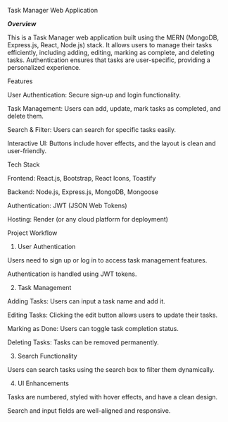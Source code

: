 Task Manager Web Application

***Overview***

This is a Task Manager web application built using the MERN (MongoDB, Express.js, React, Node.js) stack. It allows users to manage their tasks efficiently, including adding, editing, marking as complete, and deleting tasks. Authentication ensures that tasks are user-specific, providing a personalized experience.

Features

User Authentication: Secure sign-up and login functionality.

Task Management: Users can add, update, mark tasks as completed, and delete them.

Search & Filter: Users can search for specific tasks easily.

Interactive UI: Buttons include hover effects, and the layout is clean and user-friendly.

Tech Stack

Frontend: React.js, Bootstrap, React Icons, Toastify

Backend: Node.js, Express.js, MongoDB, Mongoose

Authentication: JWT (JSON Web Tokens)

Hosting: Render (or any cloud platform for deployment)

Project Workflow

1. User Authentication

Users need to sign up or log in to access task management features.

Authentication is handled using JWT tokens.

2. Task Management

Adding Tasks: Users can input a task name and add it.

Editing Tasks: Clicking the edit button allows users to update their tasks.

Marking as Done: Users can toggle task completion status.

Deleting Tasks: Tasks can be removed permanently.

3. Search Functionality

Users can search tasks using the search box to filter them dynamically.

4. UI Enhancements

Tasks are numbered, styled with hover effects, and have a clean design.

Search and input fields are well-aligned and responsive.

